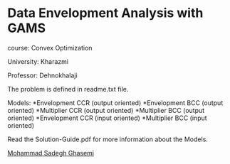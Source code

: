 # Data Envelopment Analysis with GAMS

course: Convex Optimization

University: Kharazmi

Professor: Dehnokhalaji

The problem is defined in readme.txt file.

Models:
*Envelopment CCR (output oriented)
*Envelopment BCC (output oriented)
*Multiplier CCR (output oriented)
*Multiplier BCC (output oriented)
*Envelopment CCR (input oriented)
*Multiplier BCC (input oriented)


Read the Solution-Guide.pdf for more information about the Models.

[Mohammad Sadegh Ghasemi](https://www.linkedin.com/in/mohammad-sadegh-ghasemi-40)
